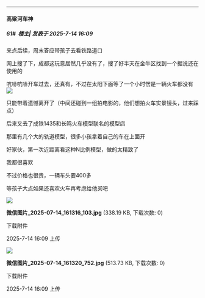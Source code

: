 ﻿
*****

####  高粱河车神  
##### 61#         楼主| 发表于 2025-7-14 16:09

来点后续，周末答应带孩子去看铁路道口

网上搜了下，成都这玩意居然几乎没有了，搜了好半天在金牛区找到一个据说还在使用的

吭哧吭哧开车过去，还真有，不过在太阳下面等了一个小时愣是一辆火车都没有<img src="https://static.stage1st.com/image/smiley/face2017/212.png">

只能带着遗憾离开了（中间还碰到一组拍电影的，他们想拍火车实景镜头，过来踩点）

后来又去了成铁1435和长鸣火车模型联名的模型店

那里有几个大的轨道模型，很多小孩拿着自己的车在上面开

好家伙，第一次近距离看这种N比例模型，做的太精致了

我都很喜欢

不过价格也很贵，一辆车头要400多

等孩子大点如果还喜欢火车再考虑给他买吧

<img src="https://img.stage1st.com/forum/202507/14/160910u2ao2du37p8auoo7.jpg" referrerpolicy="no-referrer">

<strong>微信图片_2025-07-14_161316_103.jpg</strong> (338.19 KB, 下载次数: 0)

下载附件

2025-7-14 16:09 上传

<img src="https://img.stage1st.com/forum/202507/14/160917dwsz2gfs8ssszs21.jpg" referrerpolicy="no-referrer">

<strong>微信图片_2025-07-14_161320_752.jpg</strong> (513.73 KB, 下载次数: 0)

下载附件

2025-7-14 16:09 上传

